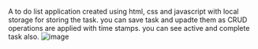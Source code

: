 A to do list application created using html, css and javascript with local storage for storing the task.
you can save task and upadte them as CRUD operations are applied with time stamps.
you can see active and complete task also.
![image](https://github.com/user-attachments/assets/dc2dd2a1-925e-430d-bd67-335c60145a31)

